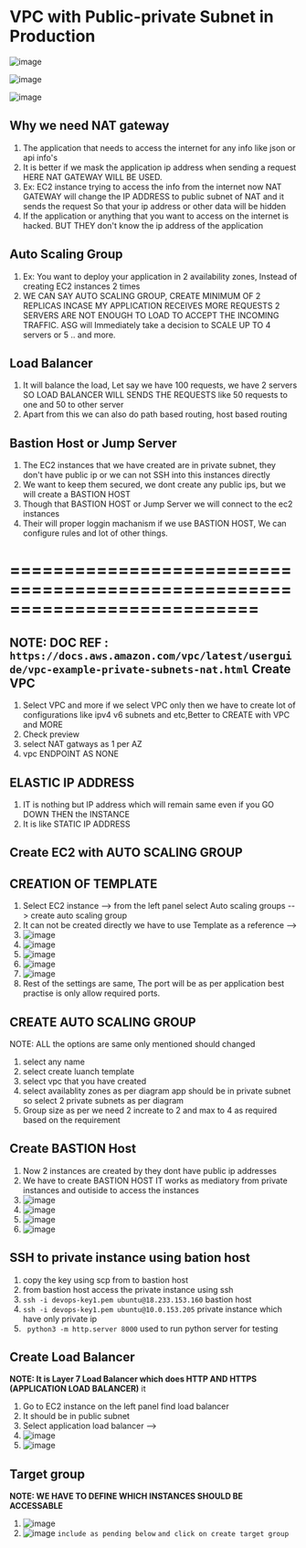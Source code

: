 # VPC with Public-private Subnet in Production

![image](https://github.com/pavankumar0077/Complete-DevOps/assets/40380941/73b25239-ad27-4ef4-949d-71e95bb64dfe)

![image](https://github.com/pavankumar0077/Complete-DevOps/assets/40380941/b7998944-8549-4afc-9b49-d1a942294801)

![image](https://github.com/pavankumar0077/Complete-DevOps/assets/40380941/0a540456-64e5-4bf6-82a9-d2c46a5c8a76)

Why we need NAT gateway
--
1) The application that needs to access the internet for any info like json or api info's
2) It is better if we mask the application ip address when sending a request HERE NAT GATEWAY WILL BE USED.
3) Ex: EC2 instance trying to access the info from the internet now NAT GATEWAY will change the IP ADDRESS to public subnet of NAT and it sends the request
So that your ip address or other data will be hidden
4) If the application or anything that you want to access on the internet is hacked. BUT THEY don't know the ip address of the application

Auto Scaling Group
--
1) Ex: You want to deploy your application in 2 availability zones, Instead of creating EC2 instances 2 times
2) WE CAN SAY AUTO SCALING GROUP, CREATE MINIMUM OF 2 REPLICAS INCASE MY APPLICATION RECEIVES MORE REQUESTS 2 SERVERS ARE NOT ENOUGH TO LOAD TO ACCEPT THE
INCOMING TRAFFIC. ASG will Immediately take a decision to SCALE UP TO 4 servers or 5 .. and more.

Load Balancer
--
1) It will balance the load, Let say we have 100 requests, we have 2 servers SO LOAD BALANCER WILL SENDS THE REQUESTS like 50 requests to one and 50 to other server
2) Apart from this we can also do path based routing,  host based routing

Bastion Host or Jump Server
--
1) The EC2 instances that we have created are in private subnet, they don't have public ip or we can not SSH into this instances directly
2) We want to keep them secured, we dont create any public ips, but we will create a BASTION HOST
3) Though that BASTION HOST or Jump Server we will connect to the ec2 instances
4) Their will proper loggin machanism if we use BASTION HOST, We can configure rules and lot of other things.

# ===========================================================================

NOTE: DOC REF : ``` https://docs.aws.amazon.com/vpc/latest/userguide/vpc-example-private-subnets-nat.html ```
Create VPC
--
1) Select VPC and more if we select VPC only then we have to create lot of configurations like ipv4 v6 subnets and etc,Better to CREATE with VPC and MORE
2) Check preview
3) select NAT gatways as 1 per AZ
4) vpc ENDPOINT AS NONE

ELASTIC IP ADDRESS
--
1) IT is nothing but IP address which will remain same even if you GO DOWN THEN the INSTANCE
2) It is like STATIC IP ADDRESS

Create EC2 with AUTO SCALING GROUP
--
CREATION OF TEMPLATE
--
1) Select EC2 instance --> from the left panel select Auto scaling groups --> create auto scaling group
2) It can not be created directly we have to use Template as a reference -->
3) ![image](https://github.com/pavankumar0077/Complete-DevOps/assets/40380941/3fa8a33f-bdad-4d7d-a02e-e0d7e3ad7d9d)
4) ![image](https://github.com/pavankumar0077/Complete-DevOps/assets/40380941/e190b6c6-b04a-4ae7-8b8a-978be398cb37)
5) ![image](https://github.com/pavankumar0077/Complete-DevOps/assets/40380941/9b2735c9-c1ba-421d-8d53-179527aaac64)
6) ![image](https://github.com/pavankumar0077/Complete-DevOps/assets/40380941/4e5b6bb3-c128-4652-85cd-97918c344a25)
7) ![image](https://github.com/pavankumar0077/Complete-DevOps/assets/40380941/6ec23a32-d6fc-4772-af78-2908e29a00e6)
8) Rest of the settings are same, The port will be as per application best practise is only allow required ports.

CREATE AUTO SCALING GROUP
--
NOTE: ALL the options are same only mentioned should changed
1) select any name
2) select create luanch template
3) select vpc that you have created
4) select availablity zones as per diagram app should be in private subnet so select 2 private subnets as per diagram
5) Group size as per we need 2 increate to 2 and max to 4 as required based on the requirement

Create BASTION Host
--
1) Now 2 instances are created by they dont have public ip addresses
2) We have to create BASTION HOST IT works as mediatory from private instances and outiside to access the instances
3) ![image](https://github.com/pavankumar0077/Complete-DevOps/assets/40380941/015d1cab-497d-4a4c-a76e-838725893f67)
4) ![image](https://github.com/pavankumar0077/Complete-DevOps/assets/40380941/01c5c511-3a56-4de5-a655-8ff07f72ef1b)
5) ![image](https://github.com/pavankumar0077/Complete-DevOps/assets/40380941/cbad9dba-d654-493b-82bd-b0e1d41fbc7a)
6) ![image](https://github.com/pavankumar0077/Complete-DevOps/assets/40380941/4b0e0eb6-2417-49ca-9d4b-f4a5bfc5516a)

SSH to private instance using bation host
--
1) copy the key using scp from to bastion host
2) from bastion host access the private instance using ssh
3) ``` ssh -i devops-key1.pem ubuntu@18.233.153.160 ``` bastion host
4) ``` ssh -i devops-key1.pem ubuntu@10.0.153.205 ``` private instance which have only private ip
5) ``` python3 -m http.server 8000``` used to run python server for testing

Create Load Balancer
--
**NOTE: It is Layer 7 Load Balancer which does HTTP AND HTTPS (APPLICATION LOAD BALANCER)** it 
1) Go to EC2 instance on the left panel find load balancer
2) It should be in public subnet
3) Select application load balancer -->
4) ![image](https://github.com/pavankumar0077/Complete-DevOps/assets/40380941/3a9f6e26-2b84-4292-b9bf-ca7b99cfb61a)
5) ![image](https://github.com/pavankumar0077/Complete-DevOps/assets/40380941/e48b45ec-ec97-4fa8-ba24-10947767d077)


Target group
--
**NOTE: WE HAVE TO DEFINE WHICH INSTANCES SHOULD BE ACCESSABLE**
1) ![image](https://github.com/pavankumar0077/Complete-DevOps/assets/40380941/70107fab-a4f8-44a5-bc86-f84b8d6f2200)
2) ![image](https://github.com/pavankumar0077/Complete-DevOps/assets/40380941/e47c290f-ab5f-4260-95de-103991664782) ``` include as pending below ``` ``` and click on create target group ```


